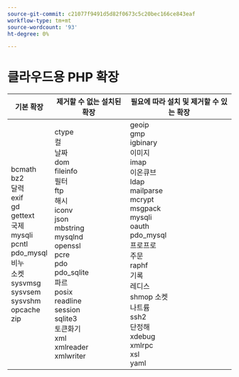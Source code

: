 ```yaml
---
source-git-commit: c21077f9491d5d82f0673c5c20bec166ce843eaf
workflow-type: tm+mt
source-wordcount: '93'
ht-degree: 0%

---
```

# 클라우드용 PHP 확장

<table style="table-layout:auto">
    <thead>
      <tr>
        <th>
            기본 확장
        </th>
        <th>
            제거할 수 없는 설치된 확장
        </th>
        <th>
            필요에 따라 설치 및 제거할 수 있는 확장
        </th>
      </tr>
    </thead>
    <tbody>
        <tr>
            <td>
                bcmath<br>
                bz2<br>
                달력<br>
                exif<br>
                gd<br>
                gettext<br>
                국제<br>
                mysqli<br>
                pcntl<br>
                pdo_mysql<br>
                비누<br>
                소켓<br>
                sysvmsg<br>
                sysvsem<br>
                sysvshm<br>
                opcache<br>
                zip<br>
            </td>
            <td>
                ctype<br>
                컬<br>
                날짜<br>
                dom<br>
                fileinfo<br>
                필터<br>
                ftp<br>
                해시<br>
                iconv<br>
                json<br>
                mbstring<br>
                mysqlnd<br>
                openssl<br>
                pcre<br>
                pdo<br>
                pdo_sqlite<br>
                파르<br>
                posix<br>
                readline<br>
                session<br>
                sqlite3<br>
                토큰화기<br>
                xml<br>
                xmlreader<br>
                xmlwriter<br>
            </td>
            <td>
                geoip<br>
                gmp<br>
                igbinary<br>
                이미지<br>
                imap<br>
                이온큐브<br>
                ldap<br>
                mailparse<br>
                mcrypt<br>
                msgpack<br>
                mysqli<br>
                oauth<br>
                pdo_mysql<br>
                프로프로<br>
                주문<br>
                raphf<br>
                기록<br>
                레디스<br>
                shmop 소켓<br>
                나트륨<br>
                ssh2<br>
                단정해<br>
                xdebug<br>
                xmlrpc<br>
                xsl<br>
                yaml<br>
            </td>
        </tr>
    </tbody>
</table>
